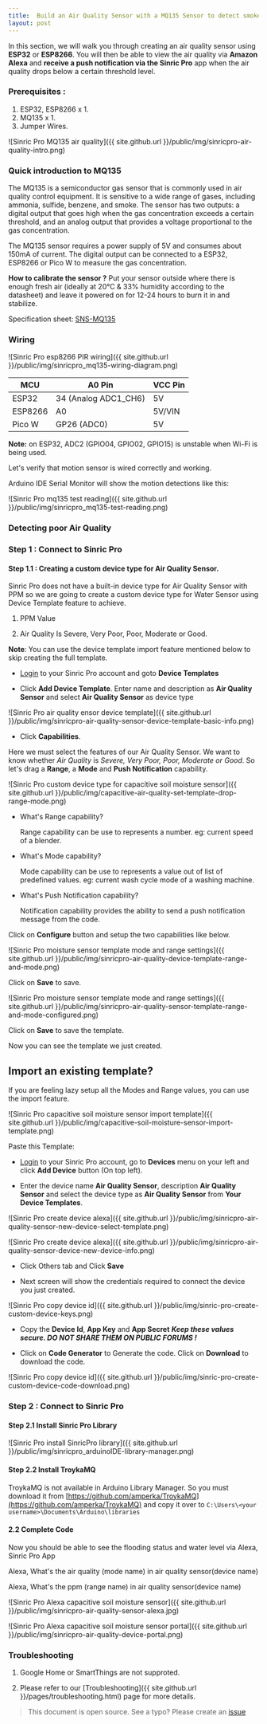 ```yaml
---
title:  Build an Air Quality Sensor with a MQ135 Sensor to detect smoke and other harmful gas for Alexa
layout: post
---
```


In this section, we will walk you through creating an air quality sensor using **ESP32** or **ESP8266**. You will then be able to view the air quality via **Amazon Alexa** and **receive a push notification via the Sinric Pro** app when the air quality drops below a certain threshold level.

### Prerequisites : 

1. ESP32, ESP8266 x 1.
2. MQ135 x 1.
3. Jumper Wires.

![Sinric Pro MQ135 air quality]({{ site.github.url }}/public/img/sinricpro-air-quality-intro.png)

### Quick introduction to MQ135

The MQ135 is a semiconductor gas sensor that is commonly used in air quality control equipment. It is sensitive to a wide range of gases, including ammonia, sulfide, benzene, and smoke. The sensor has two outputs: a digital output that goes high when the gas concentration exceeds a certain threshold, and an analog output that provides a voltage proportional to the gas concentration.

The MQ135 sensor requires a power supply of 5V and consumes about 150mA of current. The digital output can be connected to a ESP32, ESP8266 or Pico W to measure the gas concentration.

**How to calibrate the sensor ?**
Put your sensor outside where there is enough fresh air (ideally at 20°C & 33% humidity according to the datasheet) and leave it powered on for 12-24 hours to burn it in and stabilize.

Specification sheet: [SNS-MQ135](https://www.olimex.com/Products/Components/Sensors/Gas/SNS-MQ135/resources/SNS-MQ135.pdf)

### Wiring

![Sinric Pro esp8266 PIR wiring]({{ site.github.url }}/public/img/sinricpro_mq135-wiring-diagram.png) 


| MCU       | A0 Pin                    |  VCC Pin  |
| --------- | -------                   | -------   |
| ESP32     |    34 (Analog ADC1_CH6)   |   5V      |
| ESP8266   |    A0                     |   5V/VIN  |
| Pico W    |    GP26 (ADC0)            |   5V      |
 


**Note:** on ESP32, ADC2 (GPIO04, GPIO02, GPIO15) is unstable when Wi-Fi is being used.

Let's verify that motion sensor is wired correctly and working. 

<script src="https://gist.github.com/kakopappa/8222c51084122bd9f6b195cb878ae070.js"></script>

Arduino IDE Serial Monitor will show the motion detections like this:

![Sinric Pro mq135 test reading]({{ site.github.url }}/public/img/sinricpro_mq135-test-reading.png)

### Detecting poor Air Quality

<script src="https://gist.github.com/kakopappa/941db2518842c85b95a388592ad6cd3b.js"></script>

 
### Step 1 : Connect to Sinric Pro 

#### Step 1.1 : Creating a custom device type for Air Quality Sensor.

Sinric Pro does not have a built-in device type for Air Quality Sensor with PPM so we are going to create a custom device type for Water Sensor using Device Template feature to achieve.

1. PPM Value

2. Air Quality Is Severe, Very Poor, Poor, Moderate or Good. 

**Note**: You can use the device template import feature mentioned below to skip creating the full template.

* [Login](https://testportal.sinric.pro/devicetemplates/new) to your Sinric Pro account and goto **Device Templates**

* Click **Add Device Template**. Enter name and description as **Air Quality Sensor** and select **Air Quality Sensor** as device type

![Sinric Pro air quality ensor device template]({{ site.github.url }}/public/img/sinricpro-air-quality-sensor-device-template-basic-info.png) 

* Click **Capabilities**. 

Here we must select the features of our Air Quality Sensor. We want to know whether *Air Quality* is *Severe, Very Poor, Poor, Moderate or Good*. So let's drag a **Range**, a **Mode** and **Push Notification** capability.

![Sinric Pro custom device type for capacitive soil moisture sensor]({{ site.github.url }}/public/img/capacitive-air-quality-set-template-drop-range-mode.png) 

- What's Range capability?

  Range capability can be use to represents a number. eg: current speed of a blender.

- What's Mode capability?

  Mode capability can be use to represents a value out of list of predefined values. eg: current wash cycle mode of a washing machine.

- What's Push Notification capability?

  Notification capability provides the ability to send a push notification message from the code.

Click on **Configure** button and setup the two capabilities like below.

![Sinric Pro moisture sensor template mode and range settings]({{ site.github.url }}/public/img/sinricpro-air-quality-device-template-range-and-mode.png)  

Click on **Save** to save.

![Sinric Pro moisture sensor template mode and range settings]({{ site.github.url }}/public/img/sinricpro-air-quality-sensor-template-range-and-mode-configured.png)  

Click on **Save** to save the template.

Now you can see the template we just created.


## Import an existing template?

If you are feeling lazy setup all the Modes and Range values, you can use the import feature.

![Sinric Pro capacitive soil moisture sensor import template]({{ site.github.url }}/public/img/capacitive-soil-moisture-sensor-import-template.png)

Paste this Template:

<script src="https://gist.github.com/kakopappa/4c4b48081f5602f166e18f96dfa1b6bd.js"></script>

* [Login](http://portal.sinric.pro) to your Sinric Pro account, go to **Devices** menu on your left and click **Add Device** button (On top left).

* Enter the device name **Air Quality Sensor**, description **Air Quality Sensor** and select the device type as **Air Quality Sensor** from **Your Device Templates**.


![Sinric Pro create device alexa]({{ site.github.url }}/public/img/sinricpro-air-quality-sensor-new-device-select-template.png)

![Sinric Pro create device alexa]({{ site.github.url }}/public/img/sinricpro-air-quality-sensor-device-new-device-info.png)

* Click Others tab and Click **Save**

* Next screen will show the credentials required to connect the device you just created.

![Sinric Pro copy device id]({{ site.github.url }}/public/img/sinric-pro-create-custom-device-keys.png)

* Copy the **Device Id**, **App Key** and **App Secret** ***Keep these values secure. DO NOT SHARE THEM ON PUBLIC FORUMS !***

* Click on **Code Generator** to Generate the code. Click on **Download** to download the code.

![Sinric Pro copy device id]({{ site.github.url }}/public/img/sinric-pro-create-custom-device-code-download.png)
 

### Step 2 : Connect to Sinric Pro 

#### Step 2.1 Install Sinric Pro Library 

![Sinric Pro install SinricPro library]({{ site.github.url }}/public/img/sinricpro_arduinoIDE-library-manager.png)

#### Step 2.2 Install TroykaMQ

TroykaMQ is not available in Arduino Library Manager. So you must download it from [https://github.com/amperka/TroykaMQ](https://github.com/amperka/TroykaMQ) and copy it over to `C:\Users\<your username>\Documents\Arduino\libraries`

#### 2.2 Complete Code

 <script src="https://gist.github.com/kakopappa/462f5f2504edf04134265ce7999028c0.js"></script>
 
Now you should be able to see the flooding status and water level via Alexa, Sinric Pro App

Alexa, What's the air quality (mode name) in air quality sensor(device name)

Alexa, What's the ppm (range name) in air quality sensor(device name)


![Sinric Pro Alexa capacitive soil moisture sensor]({{ site.github.url }}/public/img/sinricpro-air-quality-sensor-alexa.jpg)
 
![Sinric Pro Alexa capacitive soil moisture sensor portal]({{ site.github.url }}/public/img/sinricpro-air-quality-device-portal.png)
 

### Troubleshooting
1. Google Home or SmartThings are not supproted.

2. Please refer to our [Troubleshooting]({{ site.github.url }}/pages/troubleshooting.html) page for more details.
 
> This document is open source. See a typo? Please create an [issue](https://github.com/sinricpro/help-docs)